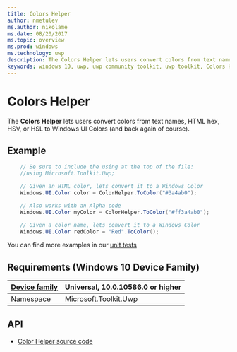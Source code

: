 ```yaml
---
title: Colors Helper
author: nmetulev
ms.author: nikolame
ms.date: 08/20/2017
ms.topic: overview
ms.prod: windows
ms.technology: uwp
description: The Colors Helper lets users convert colors from text names, HTML hex, HSV, or HSL to Windows UI Colors
keywords: windows 10, uwp, uwp community toolkit, uwp toolkit, Colors Helper
---
```


# Colors Helper

The **Colors Helper** lets users convert colors from text names, HTML hex, HSV, or HSL to Windows UI Colors (and back again of course).

## Example

```csharp
	// Be sure to include the using at the top of the file:
	//using Microsoft.Toolkit.Uwp;

	// Given an HTML color, lets convert it to a Windows Color
	Windows.UI.Color color = ColorHelper.ToColor("#3a4ab0");

	// Also works with an Alpha code
	Windows.UI.Color myColor = ColorHelper.ToColor("#ff3a4ab0");

	// Given a color name, lets convert it to a Windows Color
	Windows.UI.Color redColor = "Red".ToColor();
```

You can find more examples in our [unit tests](https://github.com/Microsoft/UWPCommunityToolkit/blob/master/UnitTests/Helpers/Test_ColorHelper.cs)

## Requirements (Windows 10 Device Family)

| [Device family](http://go.microsoft.com/fwlink/p/?LinkID=526370) | Universal, 10.0.10586.0 or higher |
| --- | --- |
| Namespace | Microsoft.Toolkit.Uwp |

## API

* [Color Helper source code](https://github.com/Microsoft/UWPCommunityToolkit/blob/master/Microsoft.Toolkit.Uwp/Helpers/ColorHelper.cs)


